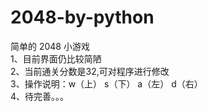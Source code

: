 # 2048-by-python
简单的 2048 小游戏  
1、目前界面仍比较简陋  
2、当前通关分数是32,可对程序进行修改   
3、操作说明：w（上） s（下） a（左） d（右）  
4、待完善。。。  
